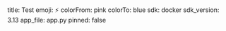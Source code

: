 title: Test
emoji: ⚡
colorFrom: pink
colorTo: blue
sdk: docker
sdk_version: 3.13
app_file: app.py
pinned: false
